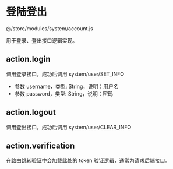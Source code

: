 # 登陆登出

@/store/modules/system/account.js

用于登录、登出接口逻辑实现。

## action.login

调用登录接口，成功后调用 system/user/SET_INFO

- 参数 username，类型: String，说明：用户名
- 参数 password，类型: String，说明：密码

## action.logout

调用登出接口，成功后调用 system/user/CLEAR_INFO

## action.verification

在路由跳转验证中会加载此处的 token 验证逻辑，通常为请求后端接口。